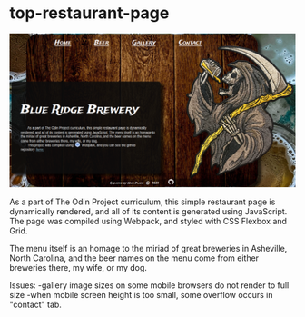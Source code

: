 # top-restaurant-page
![](src/background-imgs/Screenshot_20210715_115327.png)

As a part of The Odin Project curriculum, this simple restaurant page is dynamically rendered, and all of its content is generated using JavaScript. The page was compiled using Webpack, and styled with CSS Flexbox and Grid.

The menu itself is an homage to the miriad of great breweries in Asheville, North Carolina, and the beer names on the menu come from either breweries there, my wife, or my dog.

 

Issues: 
    -gallery image sizes on some mobile browsers do not render to full size
    -when mobile screen height is too small, some overflow occurs in "contact" tab. 
